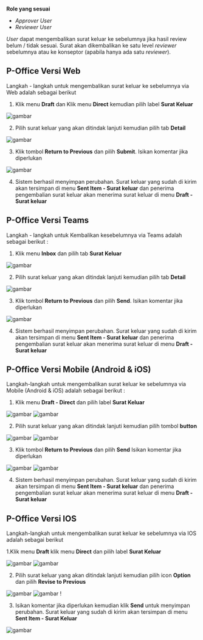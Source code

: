 **Role yang sesuai**

- *Approver User*
- *Reviewer User*

*User* dapat mengembalikan surat keluar ke sebelumnya jika hasil review belum / tidak sesuai. Surat akan dikembalikan ke satu level *reviewer* sebelumnya atau ke konseptor (apabila hanya ada satu *reviewer*).

## **P-Office Versi Web**

Langkah - langkah untuk mengembalikan surat keluar ke sebelumnya via Web adalah sebagai berikut

1. Klik menu **Draft** dan Klik menu **Direct** kemudian pilih label **Surat Keluar**

![gambar](SuratKeluar/SK_Web/02SK38.png)

2. Pilih surat keluar yang akan ditindak lanjuti kemudian pilih tab **Detail**

![gambar](SuratKeluar/SK_Web/02SK39.png)

3. Klik tombol **Return to Previous** dan pilih **Submit**. Isikan komentar jika diperlukan

![gambar](SuratKeluar/SK_Web/02SK40.png)

4. Sistem berhasil menyimpan perubahan. Surat keluar yang sudah di kirim akan tersimpan di menu **Sent Item - Surat keluar** dan penerima pengembalian surat keluar akan menerima surat keluar di menu **Draft - Surat keluar**

## **P-Office Versi Teams**

Langkah - langkah untuk Kembalikan kesebelumnya via Teams adalah sebagai berikut :

1. Klik menu **Inbox** dan pilih tab **Surat Keluar**

![gambar](SuratKeluar/SK_Teams/SK40.png)

2. Pilih surat keluar yang akan ditindak lanjuti kemudian pilih tab **Detail**

![gambar](SuratKeluar/SK_Teams/SK41.png)

3. Klik tombol **Return to Previous** dan pilih **Send**. Isikan komentar jika diperlukan
 
![gambar](SuratKeluar/SK_Teams/SK42.png)

4. Sistem berhasil menyimpan perubahan. Surat keluar yang sudah di kirim akan tersimpan di menu **Sent Item - Surat keluar** dan penerima pengembalian surat keluar akan menerima surat keluar di menu **Draft - Surat keluar**

## **P-Office Versi Mobile (Android & iOS)**

Langkah-langkah untuk mengembalikan surat keluar ke sebelumnya via Mobile (Android & iOS) adalah sebagai berikut :

1. Klik menu **Draft - Direct** dan pilih label **Surat Keluar**

![gambar](SuratKeluar/SK_Android/KembaliSK/02A01.png) ![gambar](SuratKeluar/SK_Android/KembaliSK/02A02.png)

2. Pilih surat keluar yang akan ditindak lanjuti kemudian pilih tombol **button**

![gambar](SuratKeluar/SK_Android/KembaliSK/02A03.png) ![gambar](SuratKeluar/SK_Android/KembaliSK/02A04.png)

3. Klik tombol **Return to Previous** dan pilih **Send** Isikan komentar jika diperlukan

![gambar](SuratKeluar/SK_Android/KembaliSK/02A05.png) ![gambar](SuratKeluar/SK_Android/KembaliSK/02A06.png)

4. Sistem berhasil menyimpan perubahan. Surat keluar yang sudah di kirim akan tersimpan di menu **Sent Item - Surat keluar** dan penerima pengembalian surat keluar akan menerima surat keluar di menu **Draft - Surat keluar**

## **P-Office Versi IOS**

Langkah-langkah untuk mengembalikan surat keluar ke sebelumnya via IOS adalah sebagai berikut

1.Klik menu **Draft** klik menu **Direct** dan pilih label **Surat Keluar**

![gambar](SuratKeluar/SK_Android/KembaliSK/02A01.png) ![gambar](SuratKeluar/SK_Android/KembaliSK/02A02.png)

2.	Pilih surat keluar yang akan ditindak lanjuti kemudian pilih icon **Option** dan pilih **Revise to Previous**

![gambar](SuratKeluar/SK_Android/KembaliSK/02A03.png)
![gambar](SuratKeluar/SK_Android/KembaliSK/02A05.png) !

3.	Isikan komentar jika diperlukan kemudian klik **Send** untuk menyimpan perubahan. Surat keluar yang sudah di kirim akan tersimpan di menu **Sent Item - Surat Keluar**

![gambar](SuratKeluar/SK_Android/KembaliSK/02A06.png)